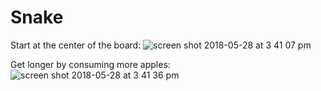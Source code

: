 # Snake

Start at the center of the board:
![screen shot 2018-05-28 at 3 41 07 pm](https://user-images.githubusercontent.com/9144983/40631150-9650d446-628e-11e8-9281-2555888ab188.jpg)

Get longer by consuming more apples:
![screen shot 2018-05-28 at 3 41 36 pm](https://user-images.githubusercontent.com/9144983/40631153-99e34396-628e-11e8-94c3-ce83048ed79b.jpg)
